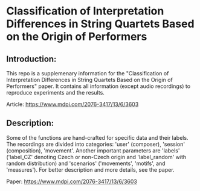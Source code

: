 # Classification of Interpretation Differences in String Quartets Based on the Origin of Performers

## Introduction:
This repo is a supplemenary information for the "Classification of Interpretation Differences in String Quartets Based on the Origin of Performers" paper.
It contains all information (except audio recordings) to reproduce experiments and the results. 

Article: https://www.mdpi.com/2076-3417/13/6/3603

## Description:

Some of the functions are hand-crafted for specific data and their labels. The recordings are divided into categories: 'user' (composer), 'session' (composition), 'movement'. 
Another important parameters are 'labels' ('label_CZ' denoting Czech or non-Czech origin and 'label_random' with random distribution) and 'scenarios' ('movements', 'motifs', and 'measures'). For better description and more details, see the paper.

Paper: https://www.mdpi.com/2076-3417/13/6/3603


